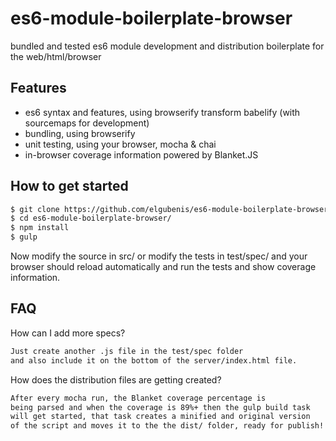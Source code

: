 # es6-module-boilerplate-browser
bundled and tested es6 module development and distribution boilerplate for the web/html/browser

## Features
- es6 syntax and features, using browserify transform babelify (with sourcemaps for development)
- bundling, using browserify
- unit testing, using your browser, mocha & chai
- in-browser coverage information powered by Blanket.JS

## How to get started
```sh
$ git clone https://github.com/elgubenis/es6-module-boilerplate-browser
$ cd es6-module-boilerplate-browser/
$ npm install
$ gulp
```
Now modify the source in src/ or modify the tests in test/spec/ and your browser should
reload automatically and run the tests and show coverage information.

## FAQ
How can I add more specs?
```sh
Just create another .js file in the test/spec folder
and also include it on the bottom of the server/index.html file.
```
How does the distribution files are getting created?
```sh
After every mocha run, the Blanket coverage percentage is
being parsed and when the coverage is 89%+ then the gulp build task
will get started, that task creates a minified and original version
of the script and moves it to the the dist/ folder, ready for publish!
```
